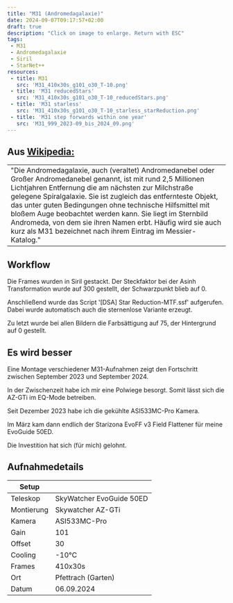 ```yaml
---
title: "M31 (Andromedagalaxie)"
date: 2024-09-07T09:17:57+02:00
draft: true
description: "Click on image to enlarge. Return with ESC" 
tags:
 - M31
 - Andromedagalaxie
 - Siril
 - StarNet++
resources:
 - title: M31
   src: 'M31_410x30s_g101_o30_T-10.png'
 - title: 'M31 reducedStars'
   src: 'M31_410x30s_g101_o30_T-10_reducedStars.png'
 - title: 'M31 starless'
   src: 'M31_410x30s_g101_o30_T-10_starless_starReduction.png'
 - title: 'M31 step forwards within one year'
   src: 'M31_999_2023-09_bis_2024_09.png'
---
```


## Aus [Wikipedia:](https://de.wikipedia.org/wiki/Andromedagalaxie)
<table><tr><td>
"Die Andromedagalaxie, auch (veraltet) Andromedanebel oder Großer Andromedanebel genannt, 
ist mit rund 2,5 Millionen Lichtjahren Entfernung die am nächsten zur Milchstraße gelegene Spiralgalaxie. 
Sie ist zugleich das entfernteste Objekt, das unter guten Bedingungen ohne technische Hilfsmittel mit bloßem Auge beobachtet werden kann. 
Sie liegt im Sternbild Andromeda, von dem sie ihren Namen erbt. 
Häufig wird sie auch kurz als M31 bezeichnet nach ihrem Eintrag im Messier-Katalog."
</td></tr></table>

## Workflow

Die Frames wurden in Siril gestackt. Der Steckfaktor bei der Asinh Transformation wurde auf 300 gestellt, der Schwarzpunkt blieb auf 0.

Anschließend wurde das Script '[DSA] Star Reduction-MTF.ssf' aufgerufen.
Dabei wurde automatisch auch die sternenlose Variante erzeugt.

Zu letzt wurde bei allen Bildern die Farbsättigung auf 75, der Hintergrund auf 0 gestellt.

## Es wird besser

Eine Montage verschiedener M31-Aufnahmen zeigt den Fortschritt zwischen September 2023 und September 2024.

In der Zwischenzeit habe ich mir eine Polwiege besorgt. Somit lässt sich die AZ-GTi im EQ-Mode betreiben.

Seit Dezember 2023 habe ich die gekühlte ASI533MC-Pro Kamera.

Im März kam dann endlich der Starizona EvoFF v3 Field Flattener für meine EvoGuide 50ED.

Die Investition hat sich (für mich) gelohnt.

## Aufnahmedetails
|Setup       |                          |
|------------|--------------------------|
|Teleskop | SkyWatcher EvoGuide 50ED |
|Montierung | Skywatcher AZ-GTi |
|Kamera | ASI533MC-Pro |
|Gain | 101 |
|Offset | 30 |
|Cooling | -10°C |
|Frames | 410x30s |
|Ort | Pfettrach (Garten) |
|Datum | 06.09.2024 |
